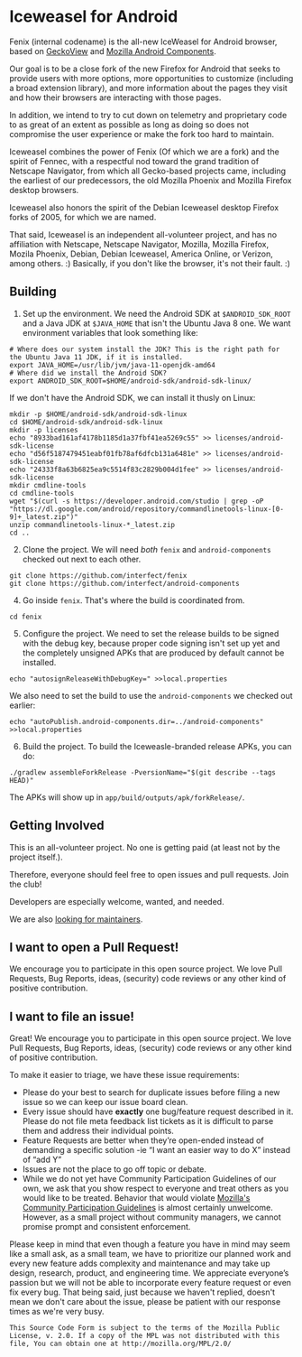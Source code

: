 # Iceweasel for Android

Fenix (internal codename) is the all-new IceWeasel for Android browser, based on [GeckoView](https://mozilla.github.io/geckoview/) and [Mozilla Android Components](https://mozac.org/).

Our goal is to be a close fork of the new Firefox for Android that seeks to provide users with more options, more opportunities to customize (including a broad extension library), and more information about the pages they visit and how their browsers are interacting with those pages.

In addition, we intend to try to cut down on telemetry and proprietary code to as great of an extent as possible as long as doing so does not compromise the user experience or make the fork too hard to maintain.

Iceweasel combines the power of Fenix (Of which we are a fork) and the spirit of Fennec, with a respectful nod toward the grand tradition of Netscape Navigator, from which all Gecko-based projects came, including the earliest of our predecessors, the old Mozilla Phoenix and Mozilla Firefox desktop browsers.

Iceweasel also honors the spirit of the Debian Iceweasel desktop Firefox forks of 2005, for which we are named.

That said, Iceweasel is an independent all-volunteer project, and has no affiliation with Netscape, Netscape Navigator, Mozilla, Mozilla Firefox, Mozila Phoenix, Debian, Debian Iceweasel, America Online, or Verizon, among others. :)  Basically, if you don't like the browser, it's not their fault. :)

## Building

1. Set up the environment. We need the Android SDK at `$ANDROID_SDK_ROOT` and a Java JDK at `$JAVA_HOME` that isn't the Ubuntu Java 8 one. We want environment variables that look something like:

```
# Where does our system install the JDK? This is the right path for the Ubuntu Java 11 JDK, if it is installed.
export JAVA_HOME=/usr/lib/jvm/java-11-openjdk-amd64
# Where did we install the Android SDK?
export ANDROID_SDK_ROOT=$HOME/android-sdk/android-sdk-linux/
```

If we don't have the Android SDK, we can install it thusly on Linux:

```
mkdir -p $HOME/android-sdk/android-sdk-linux
cd $HOME/android-sdk/android-sdk-linux
mkdir -p licenses
echo "8933bad161af4178b1185d1a37fbf41ea5269c55" >> licenses/android-sdk-license
echo "d56f5187479451eabf01fb78af6dfcb131a6481e" >> licenses/android-sdk-license
echo "24333f8a63b6825ea9c5514f83c2829b004d1fee" >> licenses/android-sdk-license
mkdir cmdline-tools
cd cmdline-tools
wget "$(curl -s https://developer.android.com/studio | grep -oP "https://dl.google.com/android/repository/commandlinetools-linux-[0-9]+_latest.zip")"
unzip commandlinetools-linux-*_latest.zip
cd ..
```

2. Clone the project. We will need *both* `fenix` and `android-components` checked out next to each other.

```
git clone https://github.com/interfect/fenix
git clone https://github.com/interfect/android-components
```

4. Go inside `fenix`. That's where the build is coordinated from.

```
cd fenix
```

5. Configure the project. We need to set the release builds to be signed with the debug key, because proper code signing isn't set up yet and the completely unsigned APKs that are produced by default cannot be installed.

```
echo "autosignReleaseWithDebugKey=" >>local.properties
```

We also need to set the build to use the `android-components` we checked out earlier:

```
echo "autoPublish.android-components.dir=../android-components" >>local.properties
```

6. Build the project. To build the Iceweasle-branded release APKs, you can do:

```
./gradlew assembleForkRelease -PversionName="$(git describe --tags HEAD)"
```

The APKs will show up in `app/build/outputs/apk/forkRelease/`.

## Getting Involved

This is an all-volunteer project. No one is getting paid (at least not by the project itself.).

Therefore, everyone should feel free to open issues and pull requests.  Join the club!

Developers are especially welcome, wanted, and needed.

We are also [looking for maintainers](https://github.com/interfect/fenix/issues/23).


## I want to open a Pull Request!

We encourage you to participate in this open source project. We love Pull Requests, Bug Reports, ideas, (security) code reviews or any other kind of positive contribution.

## I want to file an issue!

Great! We encourage you to participate in this open source project. We love Pull Requests, Bug Reports, ideas, (security) code reviews or any other kind of positive contribution.

To make it easier to triage, we have these issue requirements:

* Please do your best to search for duplicate issues before filing a new issue so we can keep our issue board clean.
* Every issue should have **exactly** one bug/feature request described in it. Please do not file meta feedback list tickets as it is difficult to parse them and address their individual points.
* Feature Requests are better when they’re open-ended instead of demanding a specific solution -ie  “I want an easier way to do X” instead of “add Y”
* Issues are not the place to go off topic or debate.
* While we do not yet have Community Participation Guidelines of our own, we ask that you show respect to everyone and treat others as you would like to be treated. Behavior that would violate [Mozilla's Community Participation Guidelines](https://www.mozilla.org/en-US/about/governance/policies/participation/) is almost certainly unwelcome. However, as a small project without community managers, we cannot promise prompt and consistent enforcement.

Please keep in mind that even though a feature you have in mind may seem like a small ask, as a small team, we have to prioritize our planned work and every new feature adds complexity and maintenance and may take up design, research, product, and engineering time. We appreciate everyone’s passion but we will not be able to incorporate every feature request or even fix every bug. That being said, just because we haven't replied, doesn't mean we don't care about the issue, please be patient with our response times as we're very busy.


    This Source Code Form is subject to the terms of the Mozilla Public
    License, v. 2.0. If a copy of the MPL was not distributed with this
    file, You can obtain one at http://mozilla.org/MPL/2.0/

